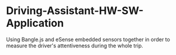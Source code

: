 # Driving-Assistant-HW-SW-Application
Using Bangle.js and eSense embedded sensors together in order to measure the driver's attentiveness during the whole trip. 

